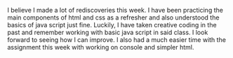 I believe I made a lot of rediscoveries this week. I have been practicing the main components of html and css as a refresher and also understood the basics of java script just fine. Luckily, I have taken creative coding in the past and remember working with basic java script in said class. I look forward to seeing how I can improve. I also had a much easier time with the assignment this week with working on console and simpler html.
